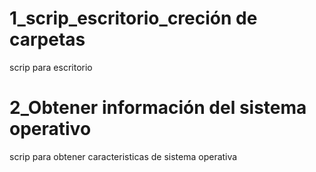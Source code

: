 # 1_scrip_escritorio_creción de carpetas
scrip para escritorio
# 2_Obtener información del sistema operativo
scrip para obtener caracteristicas de sistema operativa
